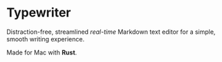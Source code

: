 # Typewriter

Distraction-free, streamlined *real-time* Markdown text editor for a simple, smooth writing experience.

Made for Mac with **Rust**.
